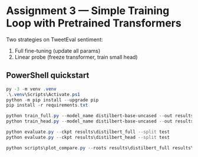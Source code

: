 # Assignment 3 — Simple Training Loop with Pretrained Transformers

Two strategies on TweetEval sentiment:
1) Full fine-tuning (update all params)
2) Linear probe (freeze transformer, train small head)

## PowerShell quickstart
```powershell
py -3 -m venv .venv
.\.venv\Scripts\Activate.ps1
python -m pip install --upgrade pip
pip install -r requirements.txt

python train_full.py --model_name distilbert-base-uncased --out results\distilbert_full
python train_head.py --model_name distilbert-base-uncased --out results\distilbert_head

python evaluate.py --ckpt results\distilbert_full --split test
python evaluate.py --ckpt results\distilbert_head --split test

python scripts\plot_compare.py --roots results\distilbert_full results\distilbert_head --out results\compare.png
```
